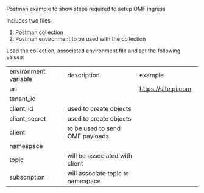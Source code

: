 Postman example to show steps required to setup OMF ingress

Includes two files
1. Postman collection
2. Postman environment to be used with the collection

Load the collection, associated environment file and set the following values:
<p>
<table border=0 cellpadding=0 cellspacing=0 width=502 style='border-collapse:
 collapse;table-layout:fixed;width:377pt'>
 <col width=150 style='mso-width-source:userset;mso-width-alt:5347;width:113pt'>
 <col width=204 style='mso-width-source:userset;mso-width-alt:7253;width:153pt'>
 <col width=148 style='mso-width-source:userset;mso-width-alt:5262;width:111pt'>
 <tr height=19 style='height:14.4pt'>
  <td height=19 class=xl1523697 width=150 style='height:14.4pt;width:113pt'>environment
  variable</td>
  <td class=xl1523697 width=204 style='width:153pt'>description</td>
  <td class=xl1523697 width=148 style='width:111pt'>example</td>
 </tr>
 <tr height=19 style='height:14.4pt'>
  <td height=19 class=xl1523697 style='height:14.4pt'>url</td>
  <td class=xl1523697></td>
  <td class=xl6523697><a href="https://site.pi.com/">https://site.pi.com</a></td>
 </tr>
 <tr height=19 style='height:14.4pt'>
  <td height=19 class=xl1523697 style='height:14.4pt'>tenant_id</td>
  <td class=xl1523697></td>
  <td class=xl6523697></td>
 </tr>
 <tr height=19 style='height:14.4pt'>
  <td height=19 class=xl1523697 style='height:14.4pt'>client_id</td>
  <td class=xl1523697>used to create objects</td>
  <td class=xl1523697></td>
 </tr>
 <tr height=19 style='height:14.4pt'>
  <td height=19 class=xl1523697 style='height:14.4pt'>client_secret</td>
  <td class=xl1523697>used to create objects</td>
  <td class=xl1523697></td>
 </tr>
 <tr height=19 style='height:14.4pt'>
  <td height=19 class=xl1523697 style='height:14.4pt'>client</td>
  <td class=xl1523697>to be used to send OMF payloads</td>
  <td class=xl1523697></td>
 </tr>
 <tr height=19 style='height:14.4pt'>
  <td height=19 class=xl1523697 style='height:14.4pt'>namespace</td>
  <td class=xl1523697></td>
  <td class=xl1523697></td>
 </tr>
 <tr height=19 style='height:14.4pt'>
  <td height=19 class=xl1523697 style='height:14.4pt'>topic</td>
  <td class=xl1523697>will be associated with client</td>
  <td class=xl1523697></td>
 </tr>
 <tr height=19 style='height:14.4pt'>
  <td height=19 class=xl1523697 style='height:14.4pt'>subscription</td>
  <td class=xl1523697>will associate topic to namespace</td>
  <td class=xl1523697></td>
 </tr>
 <![if supportMisalignedColumns]>
 <tr height=0 style='display:none'>
  <td width=150 style='width:113pt'></td>
  <td width=204 style='width:153pt'></td>
  <td width=148 style='width:111pt'></td>
 </tr>
 <![endif]>
</table>
</p>
